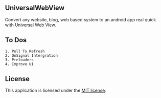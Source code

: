 
## UniversalWebView
Convert any website, blog, web based system to an android app real quick with Universal Web View.

## To Dos
```
1. Pull To Refresh
2. OnSignal Intergration
3. Preloaders
4. Improve UI

```

## License

This application is licensed under the [MIT license](https://opensource.org/licenses/MIT).
